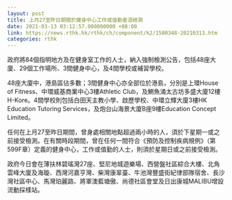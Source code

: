 ```yaml
---
layout: post
title: 上月27至昨日期間於健身中心工作或值勤者須檢測
date: 2021-03-13 03:12:57.000000000 +08:00
link: https://news.rthk.hk/rthk/ch/component/k2/1580348-20210313.htm
categories: rthk
---
```


政府將84個指明地方及在健身室工作的人士，納入強制檢測公告，包括48座大廈、29個工作場所、3間健身中心，及4間學校或補習學校。

48座大廈中，港島區佔多數；3間健身中心亦全部位於港島，分別是上環House of Fitness、中環威基商業中心3樓Athletic Club，及鰂魚涌太古坊多盛大廈12樓H-Kore。4間學校則包括白田天主教小學、啟歷學校、中環立輝大廈3樓HK Education Tutoring Services，及炮台山海景大廈B座9樓Education Concept Limited。

任何在上月27至昨日期間，曾身處相關地點超過兩小時的人，須於下星期一或之前接受檢測。在有關時段期間，曾在任何一間符合《預防及控制疾病規例》（第599F章）定義的健身中心，工作或值勤的人士，則須於星期日或之前接受檢測。

政府今日會在薄扶林碧瑤灣27座、堅尼地城遊樂場、西營盤社區綜合大樓、北角雲峰大廈及海璇、西灣河嘉亨灣、柴灣康翠臺、牛池灣豐盛街紀律部隊宿舍、長沙灣社區中心、馬灣珀麗路、將軍澳藍塘傲、尚德社區會堂及日出康城MALIBU增設流動採樣站。
